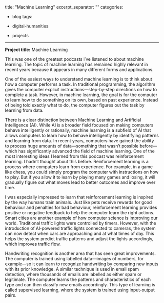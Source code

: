 title: "Machine Learning"
excerpt_separator: "<!--more-->"
categories:
 - blog
tags:
 - digital-humanities
   
 - projects



---
 
**Project title:** Machine Learning  



 This was one of the greatest podcasts I’ve listened to about machine learning. The topic of machine learning has remained highly relevant in recent years because it appears in many different forms and applications.

 One of the easiest ways to understand machine learning is to think about how a computer performs a task. In traditional programming, the algorithm gives the computer explicit instructions—step-by-step directions on how to complete a task. However, in machine learning, the goal is for the computer to learn how to do something on its own, based on past experience. Instead of being told exactly what to do, the computer figures out the task by learning from data.


 There is a clear distinction between Machine Learning and Artificial Intelligence (AI). While AI is a broader field focused on making computers behave intelligently or rationally, machine learning is a subfield of AI that allows computers to learn how to behave intelligently by identifying patterns and learning from data. In recent years, computers have gained the ability to process huge amounts of data—something that wasn’t possible before—which has significantly advanced the field of machine learning.
One of the most interesting ideas I learned from this podcast was reinforcement learning. I hadn’t thought about this before. Reinforcement learning is a process where computers learn from experience. For example, in a game like chess, you could simply program the computer with instructions on how to play. But if you allow it to learn by playing many games and losing, it will gradually figure out what moves lead to better outcomes and improve over time.


 I was especially impressed to learn that reinforcement learning is inspired by the way humans train animals. Just like pets receive rewards for good behaviour and penalties for bad behaviour, reinforcement learning provides positive or negative feedback to help the computer learn the right actions.
Smart cities are another example of how computer science is improving our world. Traditional traffic lights were controlled by timers. However, with the introduction of AI-powered traffic lights connected to cameras, the system can now detect when cars are approaching and at what times of day. This helps the system predict traffic patterns and adjust the lights accordingly, which improves traffic flow.


 Handwriting recognition is another area that has seen great improvements. The computer is trained using labelled data—images of numbers, for example—so it can learn to recognize handwriting by comparing new inputs with its prior knowledge. A similar technique is used in email spam detection, where thousands of emails are labelled as either spam or legitimate. The computer learns the patterns and characteristics of each type and can then classify new emails accordingly. This type of learning is called supervised learning, where the system is trained using input-output pairs.


 
